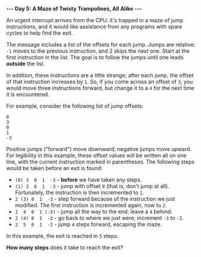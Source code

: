**--- Day 5: A Maze of Twisty Trampolines, All Alike ---**

An urgent interrupt arrives from the CPU: it's trapped in a maze of jump instructions, and it would like assistance from any programs with spare cycles to help find the exit.

The message includes a list of the offsets for each jump. Jumps are relative: `-1` moves to the previous instruction, and 2 skips the next one. Start at the first instruction in the list. The goal is to follow the jumps until one leads **outside** the list.

In addition, these instructions are a little strange; after each jump, the offset of that instruction increases by `1`. So, if you come across an offset of `3`, you would move three instructions forward, but change it to a `4` for the next time it is encountered.

For example, consider the following list of jump offsets:

`0`  
`3`  
`0`  
`1`  
`-3`  

Positive jumps ("forward") move downward; negative jumps move upward. For legibility in this example, these offset values will be written all on one line, with the current instruction marked in parentheses. The following steps would be taken before an exit is found:

- `(0) 3  0  1  -3`  - **before** we have taken any steps.
- `(1) 3  0  1  -3`  - jump with offset `0` (that is, don't jump at all). Fortunately, the instruction is then incremented to `1`.
- `2 (3) 0  1  -3`  - step forward because of the instruction we just modified. The first instruction is incremented again, now to `2`.
- `2  4  0  1 (-3)` - jump all the way to the end; leave a `4` behind.
- `2 (4) 0  1  -2`  - go back to where we just were; increment `-3` to `-2`.
- `2  5  0  1  -2`  - jump `4` steps forward, escaping the maze.

In this example, the exit is reached in `5` steps.

**How many steps** does it take to reach the exit?
